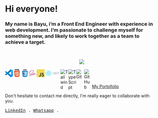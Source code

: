 <h1>
    Hi everyone!
</h1>

<h3>
    My name is Bayu, i’m a Front End Engineer with experience in web development. 
    I’m passionate to challenge myself for something new, and likely to work together as a team to achieve a target.
</h3>

</br>

<p align="center">
    <a 
        href="https://git.io/streak-stats" 
    >
        <img src="https://github-readme-streak-stats.herokuapp.com?user=setyantyuda&theme=dark&card_width=491"/>
    </a>
</p>
<div style={{
  display: 'flex',
  justifyContent: 'center',
  gap: '5px'
}}>
<img align="left" alt="Visual Studio Code" width="26px" src="https://raw.githubusercontent.com/github/explore/80688e429a7d4ef2fca1e82350fe8e3517d3494d/topics/visual-studio-code/visual-studio-code.png" />
<img align="left" alt="HTML5" width="26px" src="https://raw.githubusercontent.com/github/explore/80688e429a7d4ef2fca1e82350fe8e3517d3494d/topics/html/html.png" />
<img align="left" alt="CSS3" width="26px" src="https://raw.githubusercontent.com/github/explore/80688e429a7d4ef2fca1e82350fe8e3517d3494d/topics/css/css.png" />
<img align="left" alt="Sass" width="26px" src="https://raw.githubusercontent.com/github/explore/80688e429a7d4ef2fca1e82350fe8e3517d3494d/topics/sass/sass.png" />
<img align="left" alt="JavaScript" width="26px" src="https://raw.githubusercontent.com/github/explore/80688e429a7d4ef2fca1e82350fe8e3517d3494d/topics/javascript/javascript.png" />
<img align="left" alt="React" width="26px" src="https://raw.githubusercontent.com/github/explore/80688e429a7d4ef2fca1e82350fe8e3517d3494d/topics/react/react.png" />
<img align="left" alt="Next" width="26px" src="https://raw.githubusercontent.com/github/explore/28b02bbc9ad9f7a503c43775aebeb515dc2da5fc/topics/nextjs/nextjs.png" />
<img align="left" alt="Tailwind" width="26px" src="https://img.icons8.com/plasticine/100/null/tailwind_css.png" />
<img align="left" alt="TypeScript" width="26px" src="https://img.icons8.com/fluency/48/null/typescript--v2.png" />
<img align="left" alt="Git" width="26px" src="https://img.icons8.com/color/48/null/git.png" />
<img align="left" alt="GitHub" width="26px" src="https://img.icons8.com/ios-filled/50/FFFFFF/github.png" />
</div>
</br>
</br>

<a href="https://setyantyuda.vercel.app/" target="_blank" rel="noreferrer">My Portofolio</a>

<p>Don't hesitate to contact me directly, I'm really eager to collaborate with you.</p>

<samp>
  <a href="https://www.linkedin.com/in/bayu-setyantyuda/">LinkedIn</a> . 
  <a href="https://wa.me/6282211768786">Whatsapp</a> . 
</samp>
